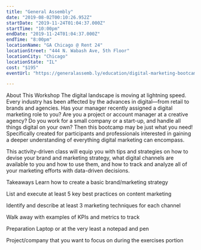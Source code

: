 ```yaml
---
title: "General Assembly"
date: "2019-08-02T00:10:26.952Z"
startDate: "2019-11-24T01:04:37.000Z"
startTime: "10:00pm"
endDate: "2019-11-24T01:04:37.000Z"
endTime: "8:00pm"
locationName: "GA Chicago @ Rent 24"
locationStreet: "444 N. Wabash Ave, 5th Floor"
locationCity: "Chicago"
locationState: "IL"
cost: "$195"
eventUrl: "https://generalassemb.ly/education/digital-marketing-bootcamp--2/chicago/85638"

---
```


About This Workshop
The digital landscape is moving at lightning speed. Every industry has been affected by the advances in digital—from retail to brands and agencies. Has your manager recently assigned a digital marketing role to you? Are you a project or account manager at a creative agency? Do you work for a small company or a start-up, and handle all things digital on your own? Then this bootcamp may be just what you need! Specifically created for participants and professionals interested in gaining a deeper understanding of everything digital marketing can encompass.

This activity-driven class will equip you with tips and strategies on how to devise your brand and marketing strategy, what digital channels are available to you and how to use them, and how to track and analyze all of your marketing efforts with data-driven decisions.

Takeaways
Learn how to create a basic brand/marketing strategy

List and execute at least 5 key best practices on content marketing

Identify and describe at least 3 marketing techniques for each channel

Walk away with examples of KPIs and metrics to track

Preparation
Laptop or at the very least a notepad and pen

Project/company that you want to focus on during the exercises portion



